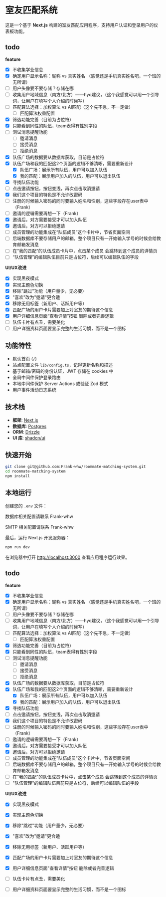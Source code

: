 # 室友匹配系统

这是一个基于 **Next.js** 构建的室友匹配应用程序，支持用户认证和登录用户的仪表板功能。

## todo

**feature**
- [x] 不收集学业信息
- [x] 确定用户显示名称：昵称 vs 真实姓名 （感觉还是手机真实姓名吧，一个班的无所谓）
- [ ] 用户头像要不要存储？存储在哪 
- [ ] 收集用户地域信息（南方/北方）——hyq建议，（这个我感觉可以用一个引导词，让用户在填写个人介绍的时候写）
- [ ] 匹配算法选择：加权算法 vs AI匹配（这个先不急，不一定做）
	- [ ] 匹配算法权重配置
- [x] 筛选功能完善（目前为占位符）
- [x] 只能看到同性的队伍，team表得有性别字段
- [ ] 测试消息提醒功能
	- [ ] 邀请消息
	- [ ] 接受消息
	- [ ] 拒绝消息
- [x] 队伍广场的数据要从数据库获取，目前是占位符
- [x] 队伍广场和我的匹配这2个页面的逻辑不够清晰，需要重新设计
	- [x] 队伍广场：展示所有队伍，用户可以加入队伍
	- [x] 我的匹配：展示用户加入的队伍，用户可以退出队伍
- [x] 寻找队伍功能
- [ ] 点击邀请按钮，按钮变浅，再次点击取消邀请
- [x] 我们这个项目的特色是不允许改密码
- [ ] 注册的时候输入密码的同时要输入姓名和性别，这些字段存在user表中（Frank）
- [ ] 邀请的逻辑需要再想一下（Frank）
- [x] 邀请后，对方需要接受才可以加入队伍
- [x] 邀请后，对方可以拒绝邀请
- [ ] 成员管理的功能集成在“队伍成员”这个卡片中，节省页面空间
- [ ] 后端数据库不要存储用户的邮箱，整个项目只有一开始输入学号的时候会给教育邮箱发消息
- [ ] 在“我的匹配”的队伍成员卡片中，点击某个成员 会跳转到这个成员的详情页
- [ ] “队伍管理”的编辑队伍目前只是占位符，后续可以编辑队伍的字段

**UI/UX改进**
- [x] 实现黑夜模式
- [x] 实现主题色切换
- [x] 移除"跳过"功能（用户量少，无必要）
- [x] "喜欢"改为"邀请"更合适
- [x] 移除无用标签（新用户、活跃用户等）
- [x] 匹配广场的用户卡片需要加上对室友的期待这个信息
- [x] 用户详细信息页面“查看详情”按钮 删除或者完善逻辑
- [ ] 队伍卡片有点丑，需要美化
- [ ] 用户详细资料页面要显示完整的生活习惯，而不是一个图标

## 功能特性

- 默认首页 (`/`)
- 站点配置文件 `lib/config.ts`，记得更新名称和描述
- 基于邮箱/密码的身份认证，JWT 存储在 cookies 中
- 全局中间件保护登录路由
- 本地中间件保护 Server Actions 或验证 Zod 模式
- 用户事件活动日志系统

## 技术栈

- **框架**: [Next.js](https://nextjs.org/)
- **数据库**: [Postgres](https://www.postgresql.org/)
- **ORM**: [Drizzle](https://orm.drizzle.team/)
- **UI 库**: [shadcn/ui](https://ui.shadcn.com/)

## 快速开始

```bash
git clone git@github.com:Frank-whw/roommate-matching-system.git
cd roommate-matching-system
npm install
```

## 本地运行

创建您的 `.env` 文件：

数据库相关配置请联系 Frank-whw

SMTP 相关配置请联系 Frank-whw

最后，运行 Next.js 开发服务器：

```bash
npm run dev
```

在浏览器中打开 [http://localhost:3000](http://localhost:3000) 查看应用程序运行效果。


## todo

**feature**
- [x] 不收集学业信息
- [x] 确定用户显示名称：昵称 vs 真实姓名 （感觉还是手机真实姓名吧，一个班的无所谓）
- [ ] 用户头像要不要存储？存储在哪 
- [ ] 收集用户地域信息（南方/北方）——hyq建议，（这个我感觉可以用一个引导词，让用户在填写个人介绍的时候写）
- [ ] 匹配算法选择：加权算法 vs AI匹配（这个先不急，不一定做）
	- [ ] 匹配算法权重配置
- [x] 筛选功能完善（目前为占位符）
- [x] 只能看到同性的队伍，team表得有性别字段
- [ ] 测试消息提醒功能
	- [ ] 邀请消息
	- [ ] 接受消息
	- [ ] 拒绝消息
- [x] 队伍广场的数据要从数据库获取，目前是占位符
- [x] 队伍广场和我的匹配这2个页面的逻辑不够清晰，需要重新设计
	- [x] 队伍广场：展示所有队伍，用户可以加入队伍
	- [x] 我的匹配：展示用户加入的队伍，用户可以退出队伍
- [x] 寻找队伍功能
- [ ] 点击邀请按钮，按钮变浅，再次点击取消邀请
- [x] 我们这个项目的特色是不允许改密码
- [ ] 注册的时候输入密码的同时要输入姓名和性别，这些字段存在user表中（Frank）
- [ ] 邀请的逻辑需要再想一下（Frank）
- [x] 邀请后，对方需要接受才可以加入队伍
- [x] 邀请后，对方可以拒绝邀请
- [ ] 成员管理的功能集成在"队伍成员"这个卡片中，节省页面空间
- [ ] 后端数据库不要存储用户的邮箱，整个项目只有一开始输入学号的时候会给教育邮箱发消息
- [ ] 在"我的匹配"的队伍成员卡片中，点击某个成员 会跳转到这个成员的详情页
- [ ] "队伍管理"的编辑队伍目前只是占位符，后续可以编辑队伍的字段

**UI/UX改进**
- [x] 实现黑夜模式
- [x] 实现主题色切换
- [x] 移除"跳过"功能（用户量少，无必要）
- [x] "喜欢"改为"邀请"更合适
- [x] 移除无用标签（新用户、活跃用户等）
- [x] 匹配广场的用户卡片需要加上对室友的期待这个信息
- [x] 用户详细信息页面"查看详情"按钮 删除或者完善逻辑
- [ ] 队伍卡片有点丑，需要美化
- [ ] 用户详细资料页面要显示完整的生活习惯，而不是一个图标

